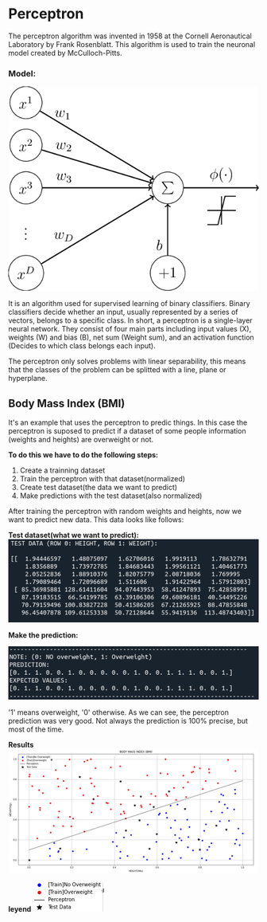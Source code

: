 # Perceptron

The perceptron algorithm was invented in 1958 at the Cornell Aeronautical Laboratory by Frank Rosenblatt. This algorithm is used to train the neuronal model created by McCulloch-Pitts.

### Model:
![alt text](resources/perceptron-model.png)

It is an algorithm used for supervised learning of binary classifiers. Binary classifiers decide whether an input, usually represented by a series of vectors, belongs to a specific class. In short, a perceptron is a single-layer neural network. They consist of four main parts including input values (X), weights (W) and bias (B), net sum (Weight sum), and an activation function (Decides to which class belongs each input). 

The perceptron only solves problems with linear separability, this means that the classes of the problem can be splitted with a line, plane or hyperplane.

## Body Mass Index (BMI)

It's an example that uses the perceptron to predic things. In this case the perceptron is suposed to predict if a dataset of some people information  (weights and heights) are overweight or not.

**To do this we have to do the following steps:**
1. Create a trainning dataset
2. Train the perceptron with that dataset(normalized)
3. Create test dataset(the data we want to predict)
4. Make predictions with the test dataset(also normalized)

After training the perceptron with random weights and heights, now we want to predict new data. This data looks like follows:

**Test dataset(what we want to predict):**
![alt text](resources/test_data.png)




**Make the prediction:**
<p align="left">
  <img src="resources/prediction.png" width="700" title="Prediction">
</p>




'1' means overweight, '0' otherwise. As we can see, the perceptron prediction was very good. Not always the prediction is 100% precise, but most of the time.

 **Results**
 ![alt text](resources/plot_final.png)




 **leyend**
 ![alt text](resources/legend.png)